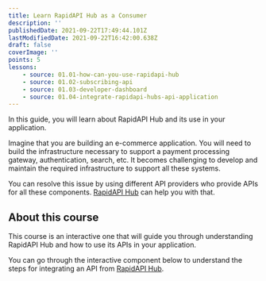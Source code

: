 ```yaml
---
title: Learn RapidAPI Hub as a Consumer
description: ''
publishedDate: 2021-09-22T17:49:44.101Z
lastModifiedDate: 2021-09-22T16:42:00.638Z
draft: false
coverImage: ''
points: 5
lessons:
    - source: 01.01-how-can-you-use-rapidapi-hub
    - source: 01.02-subscribing-api
    - source: 01.03-developer-dashboard
    - source: 01.04-integrate-rapidapi-hubs-api-application
---
```


<Lead>
	In this guide, you will learn about RapidAPI Hub and its use in your
	application.
</Lead>

Imagine that you are building an e-commerce application. You will need to build the infrastructure necessary to support a payment processing gateway, authentication, search, etc. It becomes challenging to develop and maintain the required infrastructure to support all these systems.

You can resolve this issue by using different API providers who provide APIs for all these components. [RapidAPI Hub](https://RapidAPI.com/hub?utm_source=RapidAPI.com/learn&utm_medium=DevRel&utm_campaign=DevRel) can help you with that.

## About this course

This course is an interactive one that will guide you through understanding RapidAPI Hub and how to use its APIs in your application.

You can go through the interactive component below to understand the steps for integrating an API from [RapidAPI Hub](https://RapidAPI.com/hub?utm_source=RapidAPI.com/learn&utm_medium=DevRel&utm_campaign=DevRel).

<RapidAPIConsumer />
